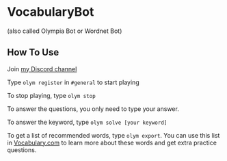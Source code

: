 # VocabularyBot
(also called Olympia Bot or Wordnet Bot)
## How To Use
Join [my Discord channel](https://discord.gg/C5vUE5Q)

Type ```olym register``` in ```#general``` to start playing

To stop playing, type ```olym stop```

To answer the questions, you only need to type your answer.

To answer the keyword, type ```olym solve [your keyword]```

To get a list of recommended words, type ```olym export```. You can use this list in [Vocabulary.com](Vocabulary.com) to learn more about these words and get extra practice questions.
